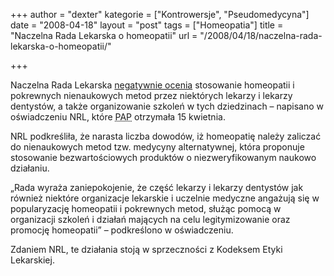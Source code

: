+++
author = "dexter"
kategorie = ["Kontrowersje", "Pseudomedycyna"]
date = "2008-04-18"
layout = "post"
tags = ["Homeopatia"]
title = "Naczelna Rada Lekarska o homeopatii"
url = "/2008/04/18/naczelna-rada-lekarska-o-homeopatii/"

+++

Naczelna Rada Lekarska [negatywnie ocenia][1] stosowanie homeopatii i pokrewnych nienaukowych metod przez niektórych lekarzy i lekarzy dentystów, a także organizowanie szkoleń w tych dziedzinach &#8211; napisano w oświadczeniu NRL, które <acronym title="Polska Agencja Prasowa">PAP</acronym> otrzymała 15 kwietnia.

NRL podkreśliła, że narasta liczba dowodów, iż homeopatię należy zaliczać do nienaukowych metod tzw. medycyny alternatywnej, która proponuje stosowanie bezwartościowych produktów o niezweryfikowanym naukowo działaniu.

&#8222;Rada wyraża zaniepokojenie, że część lekarzy i lekarzy dentystów jak również niektóre organizacje lekarskie i uczelnie medyczne angażują się w popularyzację homeopatii i pokrewnych metod, służąc pomocą w organizacji szkoleń i działań mających na celu legitymizowanie oraz promocję homeopatii&#8221; &#8211; podkreślono w oświadczeniu.

Zdaniem NRL, te działania stoją w sprzeczności z Kodeksem Etyki Lekarskiej.

 [1]: http://www.nil.org.pl/doc/381/homeopatia.pdf